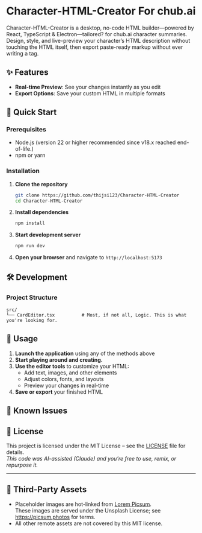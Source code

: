 # Character-HTML-Creator For chub.ai

Character-HTML-Creator is a desktop, no-code HTML builder—powered by React, TypeScript & Electron—tailored? for chub.ai character summaries. Design, style, and live-preview your character’s HTML description without touching the HTML itself, then export paste-ready markup without ever writing a tag.

## ✨ Features

- **Real-time Preview**: See your changes instantly as you edit
- **Export Options**: Save your custom HTML in multiple formats

## 🚀 Quick Start

### Prerequisites

- Node.js (version 22 or higher recommended since v18.x reached end-of-life.)
- npm or yarn

### Installation

1. **Clone the repository**
   ```bash
   git clone https://github.com/thijsi123/Character-HTML-Creator
   cd Character-HTML-Creator
   ```

2. **Install dependencies**
   ```bash
   npm install
   ```

3. **Start development server**
   ```bash
   npm run dev
   ```

4. **Open your browser** and navigate to `http://localhost:5173`

## 🛠️ Development

### Project Structure
```
src/
└── CardEditor.tsx          # Most, if not all, Logic. This is what you're looking for.

```

## 📖 Usage

1. **Launch the application** using any of the methods above
2. **Start playing around and creating.**
3. **Use the editor tools** to customize your HTML:
   - Add text, images, and other elements
   - Adjust colors, fonts, and layouts
   - Preview your changes in real-time
4. **Save or export** your finished HTML
   

## 🐛 Known Issues

<!-- Known bugs and issues will be displayed here -->


## 📄 License

This project is licensed under the MIT License – see the [LICENSE](LICENSE) file for details.  
*This code was AI-assisted (Claude) and you’re free to use, remix, or repurpose it.*

---

## 🔗 Third-Party Assets

- Placeholder images are hot-linked from [Lorem Picsum](https://picsum.photos).  
  These images are served under the Unsplash License; see https://picsum.photos for terms.  
- All other remote assets are not covered by this MIT license.
